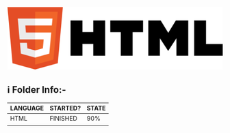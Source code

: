 <p align="center">
  <img src="../Assets/html.png">
</p>

## ℹ️ Folder Info:-

| LANGUAGE | STARTED? | STATE |
| -------- | -------- | ----- |
| HTML     | FINISHED | 90%   |
|          |          |       |
